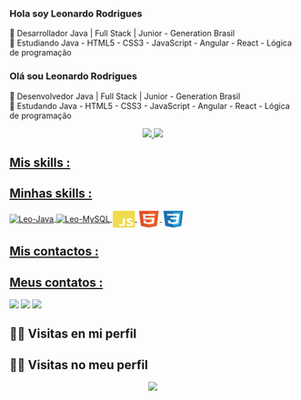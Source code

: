 
### Hola soy Leonardo Rodrigues
📌 Desarrollador Java | Full Stack | Junior - Generation Brasil <br>
📌 Estudiando Java - HTML5 - CSS3 - JavaScript - Angular  - React - Lógica de programação <br>

### Olá sou Leonardo Rodrigues 
📌 Desenvolvedor Java | Full Stack | Junior - Generation Brasil <br>
📌 Estudando  Java - HTML5 - CSS3 - JavaScript - Angular - React - Lógica de programação <br>  
  
 
  <div align="center">
  <a href="https://github.com/Leonardo0908">
  <img height="180em" src="https://github-readme-stats.vercel.app/api?username=Leonardo0908&show_icons=true&theme=dark&include_all_commits=true&count_private=true"/>
  <img height="180em" src="https://github-readme-stats.vercel.app/api/top-langs/?username=Leonardo0908&layout=compact&langs_count=7&theme=dark"/>
  </div>
  
  ## Mis skills :
  ## Minhas skills :
  <div style="display: inline_block">
  <img align="center" alt="Leo-Java" height="40" width="45" src="https://cdn.icon-icons.com/icons2/2415/PNG/512/java_original_wordmark_logo_icon_146459.png">
  <img align="center" alt="Leo-MySQL" height="30" width="40" src="https://cdn.jsdelivr.net/gh/devicons/devicon/icons/mysql/mysql-original.svg" />
  <img align="center" alt="Leo-Js" height="30" width="40" src="https://raw.githubusercontent.com/devicons/devicon/master/icons/javascript/javascript-plain.svg">
  <img align="center" alt="Leo-HTML" height="30" width="40" src="https://raw.githubusercontent.com/devicons/devicon/master/icons/html5/html5-original.svg">
  <img align="center" alt="Leo-CSS" height="30" width="40" src="https://raw.githubusercontent.com/devicons/devicon/master/icons/css3/css3-original.svg">
 
  ## Mis contactos :  
  ## Meus contatos : 
  <div>

 <a href="https://www.instagram.com/leonardo_e_s_rodrigues/" target="_blank"><img src="https://img.shields.io/badge/-Instagram-%23FF0000?style=for-the-badge&logo=instagram&logoColor=white" target="_blank"></a>
 	<a href = "mailto:leonardo.elias0908@gmail.com"><img src="https://img.shields.io/badge/Gmail-0000FF?style=for-the-badge&logo=gmail&logoColor=white" target="_blank"></a>
  <a href="https://www.linkedin.com/in/leosouzarodrigues/" target="_blank"><img src="https://img.shields.io/badge/-LinkedIn-%23008000?style=for-the-badge&logo=linkedin&logoColor=white" target="_blank"></a>

  </div>
   
   ## :technologist: Visitas en mi perfil
   ## :technologist: Visitas no meu perfil  <br>
  <p align="center"> 
  <img alingn="center" src="https://profile-counter.glitch.me/Leonardo E S Rodrigues/count.svg" />
  </p>
    
    
  
